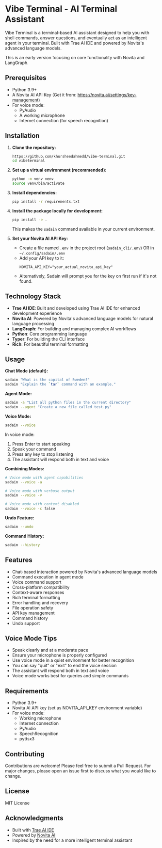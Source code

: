# Vibe Terminal - AI Terminal Assistant

Vibe Terminal is a terminal-based AI assistant designed to help you with shell commands, answer questions, and eventually act as an intelligent agent in your terminal. Built with Trae AI IDE and powered by Novita's advanced language models.

This is an early version focusing on core functionality with Novita and LangGraph.

## Prerequisites

- Python 3.9+
- A Novita AI API Key (Get it from: https://novita.ai/settings/key-management)
- For voice mode:
  - PyAudio
  - A working microphone
  - Internet connection (for speech recognition)

## Installation

1.  **Clone the repository:**

    ```bash
    https://github.com/khursheedahmedd/vibe-terminal.git
    cd vibeterminal
    ```

2.  **Set up a virtual environment (recommended):**

    ```bash
    python -m venv venv
    source venv/bin/activate
    ```

3.  **Install dependencies:**

    ```bash
    pip install -r requirements.txt
    ```

4.  **Install the package locally for development:**

    ```bash
    pip install -e .
    ```

    This makes the `sadain` command available in your current environment.

5.  **Set your Novita AI API Key:**
    - Create a file named `.env` in the project root (`sadain_cli/.env`) OR in `~/.config/sadain/.env`
    - Add your API key to it:
      ```
      NOVITA_API_KEY="your_actual_novita_api_key"
      ```
    - Alternatively, Sadain will prompt you for the key on first run if it's not found.

## Technology Stack

- **Trae AI IDE**: Built and developed using Trae AI IDE for enhanced development experience
- **Novita AI**: Powered by Novita's advanced language models for natural language processing
- **LangGraph**: For building and managing complex AI workflows
- **Python**: Core programming language
- **Typer**: For building the CLI interface
- **Rich**: For beautiful terminal formatting

## Usage

**Chat Mode (default):**

```bash
sadain "What is the capital of Sweden?"
sadain "Explain the `tar` command with an example."
```

**Agent Mode:**

```bash
sadain -a "List all python files in the current directory"
sadain --agent "Create a new file called test.py"
```

**Voice Mode:**

```bash
sadain --voice
```

In voice mode:

1. Press Enter to start speaking
2. Speak your command
3. Press any key to stop listening
4. The assistant will respond both in text and voice

**Combining Modes:**

```bash
# Voice mode with agent capabilities
sadain --voice -a

# Voice mode with verbose output
sadain --voice -v

# Voice mode with context disabled
sadain --voice -c false
```

**Undo Feature:**

```bash
sadain --undo
```

**Command History:**

```bash
sadain --history
```

## Features

- Chat-based interaction powered by Novita's advanced language models
- Command execution in agent mode
- Voice command support
- Cross-platform compatibility
- Context-aware responses
- Rich terminal formatting
- Error handling and recovery
- File operation safety
- API key management
- Command history
- Undo support

## Voice Mode Tips

- Speak clearly and at a moderate pace
- Ensure your microphone is properly configured
- Use voice mode in a quiet environment for better recognition
- You can say "quit" or "exit" to end the voice session
- The assistant will respond both in text and voice
- Voice mode works best for queries and simple commands

## Requirements

- Python 3.9+
- Novita AI API key (set as NOVITA_API_KEY environment variable)
- For voice mode:
  - Working microphone
  - Internet connection
  - PyAudio
  - SpeechRecognition
  - pyttsx3

## Contributing

Contributions are welcome! Please feel free to submit a Pull Request. For major changes, please open an issue first to discuss what you would like to change.

## License

MIT License

## Acknowledgments

- Built with [Trae AI IDE](https://trae.ai)
- Powered by [Novita AI](https://novita.ai)
- Inspired by the need for a more intelligent terminal assistant
